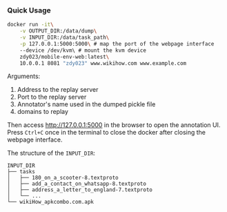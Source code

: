<!-- vimc: call SyntaxRange#Include('```sh', '```', 'sh', 'NonText'): -->

### Quick Usage

```sh
docker run -it\
    -v OUTPUT_DIR:/data/dump\
    -v INPUT_DIR:/data/task_path\
    -p 127.0.0.1:5000:5000\ # map the port of the webpage interface
    --device /dev/kvm\ # mount the kvm device
    zdy023/mobile-env-web:latest\
    10.0.0.1 8081 "zdy023" www.wikihow.com www.example.com
```

Arguments:
1. Address to the replay server
2. Port to the replay server
3. Annotator's name used in the dumped pickle file
4. domains to replay

Then access <http://127.0.0.1:5000> in the browser to open the annotation UI. Press `Ctrl+C` once in the terminal to close the docker after closing the webpage interface.

The structure of the `INPUT_DIR`:

```
INPUT_DIR
├── tasks
│   ├── 180_on_a_scooter-8.textproto
│   ├── add_a_contact_on_whatsapp-8.textproto
│   ├── address_a_letter_to_england-7.textproto
│   └── ...
└── wikiHow_apkcombo.com.apk
```
